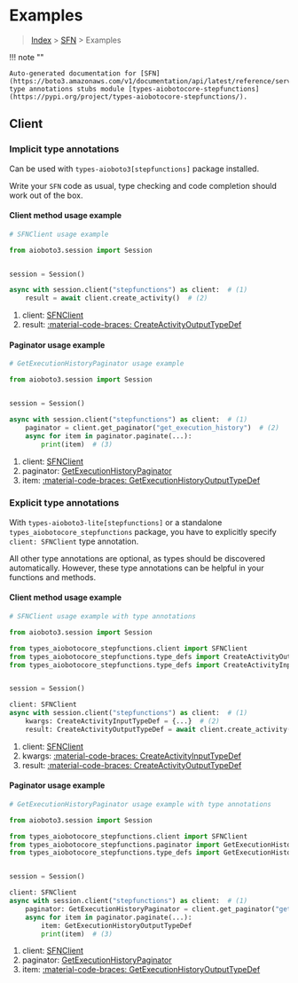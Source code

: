 # Examples

> [Index](../README.md) > [SFN](./README.md) > Examples

!!! note ""

    Auto-generated documentation for [SFN](https://boto3.amazonaws.com/v1/documentation/api/latest/reference/services/stepfunctions.html#sfn)
    type annotations stubs module [types-aiobotocore-stepfunctions](https://pypi.org/project/types-aiobotocore-stepfunctions/).

## Client

### Implicit type annotations

Can be used with `types-aioboto3[stepfunctions]` package installed.

Write your `SFN` code as usual,
type checking and code completion should work out of the box.



#### Client method usage example

```python
# SFNClient usage example

from aioboto3.session import Session


session = Session()

async with session.client("stepfunctions") as client:  # (1)
    result = await client.create_activity()  # (2)
```

1. client: [SFNClient](./client.md)
2. result: [:material-code-braces: CreateActivityOutputTypeDef](./type_defs.md#createactivityoutputtypedef)



#### Paginator usage example

```python
# GetExecutionHistoryPaginator usage example

from aioboto3.session import Session


session = Session()

async with session.client("stepfunctions") as client:  # (1)
    paginator = client.get_paginator("get_execution_history")  # (2)
    async for item in paginator.paginate(...):
        print(item)  # (3)
```

1. client: [SFNClient](./client.md)
2. paginator: [GetExecutionHistoryPaginator](./paginators.md#getexecutionhistorypaginator)
3. item: [:material-code-braces: GetExecutionHistoryOutputTypeDef](./type_defs.md#getexecutionhistoryoutputtypedef)




### Explicit type annotations

With `types-aioboto3-lite[stepfunctions]`
or a standalone `types_aiobotocore_stepfunctions` package, you have to explicitly specify
`client: SFNClient` type annotation.

All other type annotations are optional, as types should be discovered automatically.
However, these type annotations can be helpful in your functions and methods.


#### Client method usage example

```python
# SFNClient usage example with type annotations

from aioboto3.session import Session

from types_aiobotocore_stepfunctions.client import SFNClient
from types_aiobotocore_stepfunctions.type_defs import CreateActivityOutputTypeDef
from types_aiobotocore_stepfunctions.type_defs import CreateActivityInputTypeDef


session = Session()

client: SFNClient
async with session.client("stepfunctions") as client:  # (1)
    kwargs: CreateActivityInputTypeDef = {...}  # (2)
    result: CreateActivityOutputTypeDef = await client.create_activity(**kwargs)  # (3)
```

1. client: [SFNClient](./client.md)
2. kwargs: [:material-code-braces: CreateActivityInputTypeDef](./type_defs.md#createactivityinputtypedef)
3. result: [:material-code-braces: CreateActivityOutputTypeDef](./type_defs.md#createactivityoutputtypedef)



#### Paginator usage example

```python
# GetExecutionHistoryPaginator usage example with type annotations

from aioboto3.session import Session

from types_aiobotocore_stepfunctions.client import SFNClient
from types_aiobotocore_stepfunctions.paginator import GetExecutionHistoryPaginator
from types_aiobotocore_stepfunctions.type_defs import GetExecutionHistoryOutputTypeDef


session = Session()

client: SFNClient
async with session.client("stepfunctions") as client:  # (1)
    paginator: GetExecutionHistoryPaginator = client.get_paginator("get_execution_history")  # (2)
    async for item in paginator.paginate(...):
        item: GetExecutionHistoryOutputTypeDef
        print(item)  # (3)
```

1. client: [SFNClient](./client.md)
2. paginator: [GetExecutionHistoryPaginator](./paginators.md#getexecutionhistorypaginator)
3. item: [:material-code-braces: GetExecutionHistoryOutputTypeDef](./type_defs.md#getexecutionhistoryoutputtypedef)




